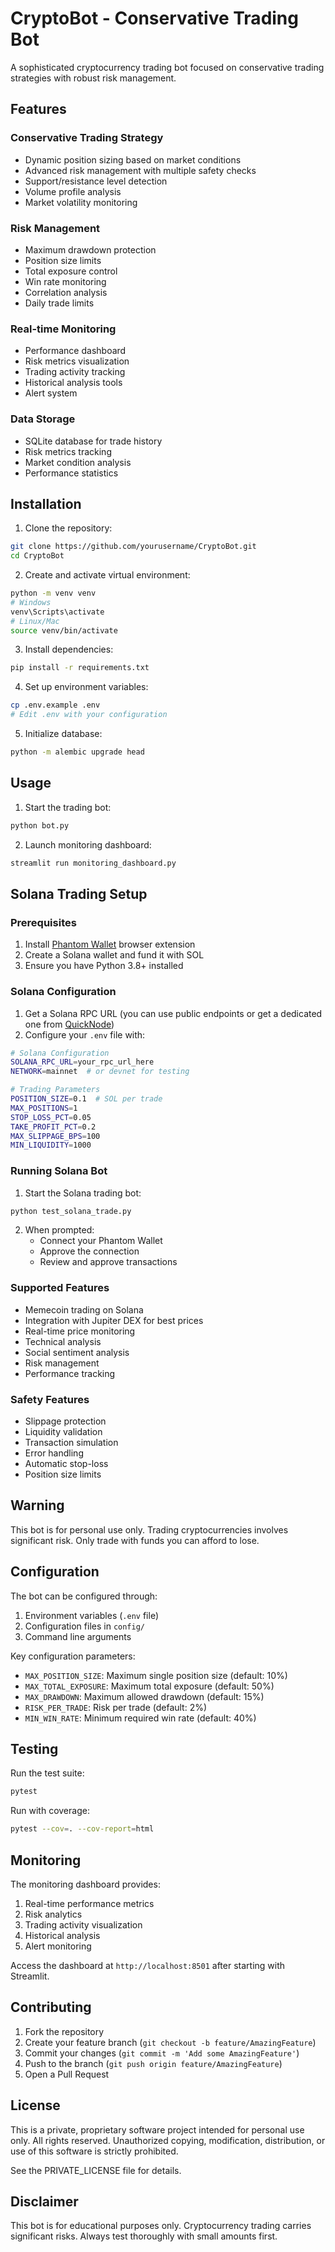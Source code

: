 # CryptoBot - Conservative Trading Bot

A sophisticated cryptocurrency trading bot focused on conservative trading strategies with robust risk management.

## Features

### Conservative Trading Strategy
- Dynamic position sizing based on market conditions
- Advanced risk management with multiple safety checks
- Support/resistance level detection
- Volume profile analysis
- Market volatility monitoring

### Risk Management
- Maximum drawdown protection
- Position size limits
- Total exposure control
- Win rate monitoring
- Correlation analysis
- Daily trade limits

### Real-time Monitoring
- Performance dashboard
- Risk metrics visualization
- Trading activity tracking
- Historical analysis tools
- Alert system

### Data Storage
- SQLite database for trade history
- Risk metrics tracking
- Market condition analysis
- Performance statistics

## Installation

1. Clone the repository:
```bash
git clone https://github.com/yourusername/CryptoBot.git
cd CryptoBot
```

2. Create and activate virtual environment:
```bash
python -m venv venv
# Windows
venv\Scripts\activate
# Linux/Mac
source venv/bin/activate
```

3. Install dependencies:
```bash
pip install -r requirements.txt
```

4. Set up environment variables:
```bash
cp .env.example .env
# Edit .env with your configuration
```

5. Initialize database:
```bash
python -m alembic upgrade head
```

## Usage

1. Start the trading bot:
```bash
python bot.py
```

2. Launch monitoring dashboard:
```bash
streamlit run monitoring_dashboard.py
```

## Solana Trading Setup

### Prerequisites
1. Install [Phantom Wallet](https://phantom.app/) browser extension
2. Create a Solana wallet and fund it with SOL
3. Ensure you have Python 3.8+ installed

### Solana Configuration
1. Get a Solana RPC URL (you can use public endpoints or get a dedicated one from [QuickNode](https://www.quicknode.com/))
2. Configure your `.env` file with:
```bash
# Solana Configuration
SOLANA_RPC_URL=your_rpc_url_here
NETWORK=mainnet  # or devnet for testing

# Trading Parameters
POSITION_SIZE=0.1  # SOL per trade
MAX_POSITIONS=1
STOP_LOSS_PCT=0.05
TAKE_PROFIT_PCT=0.2
MAX_SLIPPAGE_BPS=100
MIN_LIQUIDITY=1000
```

### Running Solana Bot
1. Start the Solana trading bot:
```bash
python test_solana_trade.py
```

2. When prompted:
   - Connect your Phantom Wallet
   - Approve the connection
   - Review and approve transactions

### Supported Features
- Memecoin trading on Solana
- Integration with Jupiter DEX for best prices
- Real-time price monitoring
- Technical analysis
- Social sentiment analysis
- Risk management
- Performance tracking

### Safety Features
- Slippage protection
- Liquidity validation
- Transaction simulation
- Error handling
- Automatic stop-loss
- Position size limits

## Warning
This bot is for personal use only. Trading cryptocurrencies involves significant risk. Only trade with funds you can afford to lose.

## Configuration

The bot can be configured through:
1. Environment variables (`.env` file)
2. Configuration files in `config/`
3. Command line arguments

Key configuration parameters:
- `MAX_POSITION_SIZE`: Maximum single position size (default: 10%)
- `MAX_TOTAL_EXPOSURE`: Maximum total exposure (default: 50%)
- `MAX_DRAWDOWN`: Maximum allowed drawdown (default: 15%)
- `RISK_PER_TRADE`: Risk per trade (default: 2%)
- `MIN_WIN_RATE`: Minimum required win rate (default: 40%)

## Testing

Run the test suite:
```bash
pytest
```

Run with coverage:
```bash
pytest --cov=. --cov-report=html
```

## Monitoring

The monitoring dashboard provides:
1. Real-time performance metrics
2. Risk analytics
3. Trading activity visualization
4. Historical analysis
5. Alert monitoring

Access the dashboard at `http://localhost:8501` after starting with Streamlit.

## Contributing

1. Fork the repository
2. Create your feature branch (`git checkout -b feature/AmazingFeature`)
3. Commit your changes (`git commit -m 'Add some AmazingFeature'`)
4. Push to the branch (`git push origin feature/AmazingFeature`)
5. Open a Pull Request

## License

This is a private, proprietary software project intended for personal use only.
All rights reserved. Unauthorized copying, modification, distribution, or use of this software is strictly prohibited.

See the PRIVATE_LICENSE file for details.

## Disclaimer

This bot is for educational purposes only. Cryptocurrency trading carries significant risks. Always test thoroughly with small amounts first.

